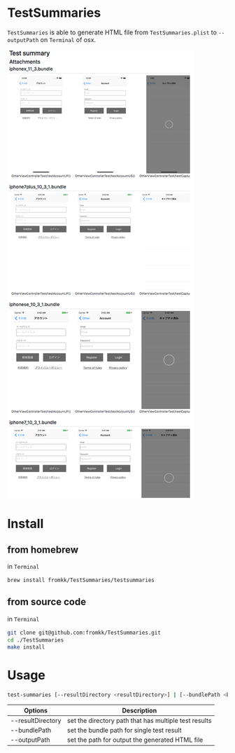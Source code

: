 # TestSummaries

`TestSummaries` is able to generate HTML file from `TestSummaries.plist` to `--outputPath` on `Terminal` of osx.

![capture](./Resources/capture.png)

# Install

## from homebrew

in `Terminal`

```sh
brew install fromkk/TestSummaries/testsummaries
```

## from source code

in `Terminal`

```sh
git clone git@github.com:fromkk/TestSummaries.git
cd ./TestSummaries
make install
```

# Usage

```sh
test-summaries [--resultDirectory <resultDirectory>] | [--bundlePath <bundlePath>] --outputPath <outputPath>
```

Options | Description
-------|--------------
--resultDirectory | set the directory path that has multiple test results
--bundlePath | set the bundle path for single test result
--outputPath | set the path for output the generated HTML file
